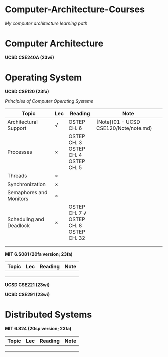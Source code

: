 # Computer-Architecture-Courses
*My computer architecture learning path*

# Computer Architecture

**UCSD CSE240A (23wi)**



# Operating System

**UCSD CSE120 (23fa)**

*Principles of Computer Operating Systems*

| Topic                   | Lec  | Reading                                           | Note                                  |
| ----------------------- | ---- | ------------------------------------------------- | ------------------------------------- |
| Architectural Support   | √    | OSTEP CH. 6                                       | [Note](01 - UCSD CSE120/Note/note.md) |
| Processes               | ×    | OSTEP CH. 3<br />OSTEP CH. 4 <br />OSTEP CH. 5    |                                       |
| Threads                 | ×    |                                                   |                                       |
| Synchronization         | ×    |                                                   |                                       |
| Semaphores and Monitors | ×    |                                                   |                                       |
| Scheduling and Deadlock | ×    | OSTEP CH. 7 √<br />OSTEP CH. 8 <br />OSTEP CH. 32 |                                       |
|                         |      |                                                   |                                       |
|                         |      |                                                   |                                       |

**MIT 6.S081 (20fa version; 23fa)**

| Topic | Lec  | Reading | Note |
| ----- | ---- | ------- | ---- |
|       |      |         |      |
|       |      |         |      |
|       |      |         |      |





**UCSD CSE221 (23wi)**



**UCSD CSE291 (23wi)**

# Distributed Systems

**MIT 6.824 (20sp version; 23fa)**

| Topic | Lec  | Reading | Note |
| ----- | ---- | ------- | ---- |
|       |      |         |      |
|       |      |         |      |
|       |      |         |      |









